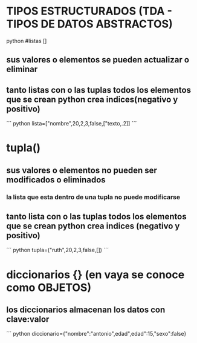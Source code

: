 # TIPOS ESTRUCTURADOS (TDA - TIPOS DE DATOS ABSTRACTOS)
python
#listas []
## sus valores o elementos se pueden actualizar o eliminar
## tanto listas con o las tuplas todos los elementos que se crean python crea indices(negativo y positivo)
´´´ python
lista=["nombre",20,2,3,false,["texto,.2]]
´´´
# tupla()
## sus valores o elementos no pueden ser modificados o eliminados
### la lista que esta dentro de una tupla no puede modificarse
## tanto lista con o las tuplas todos los elementos que se crean python crea indices (negativo y positivo)
´´´ python
tupla=("ruth",20,2,3,false,[])
´´´
# diccionarios {} (en vaya se conoce como OBJETOS)
## los diccionarios almacenan los datos con clave:valor
´´´ python
diccionario={"nombre":"antonio",edad",edad":15,"sexo":false}
